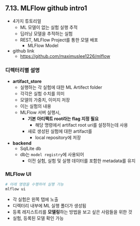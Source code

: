 ## 7.13. MLFlow github intro1
- 4가지 튜토리얼
  - ML 모델이 없는 실험 실행 추적
  - 딥러닝 모델을 추적하는 실험
  - REST, MLFlow Project를 통한 모델 배포
    - MLFlow Model
- github link
  - https://github.com/maximuslee1226/mlflow

### 디렉터리별 설명
- **artifact_store**
  - 실행하는 각 실험에 대한 ML Artifect folder
  - 각각은 실험 수치를 의미
  - 모델의 가중치, 이미지 저장
  - 이는 실험의 내용
  - MLFlow 서버 실행시,
    - **기본 아티팩트 root라는 flag 지정 필요**
      - 해당 명령에서 artifact root uri를 설정하는데 사용
    - 새로 생성된 실험에 대한 artifact를
      - local repository에 저장
- **backend**
  - SqlLite db
  - db는 `model registry`에 사용되어
    - 이전 실험, 실험 및 실행 데이터를 포함한 metadata를 유지

### MLFlow UI
```bash
# 아래 명령을 수행하여 실행 가능
mlflow ui
```
- 각 실험은 왼쪽 탭에 노출
- 디렉터리 내부에 ML 실행 폴더가 생성됨
- 등록 레지스트리를 **모델링**하는 방법을 보고 싶은 사람들을 위한 것
- 실험, 등록된 모델 확인 가능